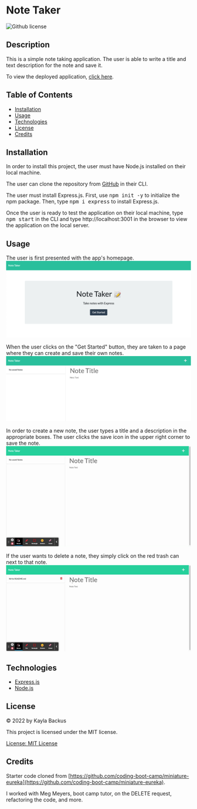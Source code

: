 # Note Taker
![Github license](https://img.shields.io/badge/license-MIT-blue.svg)

## Description
This is a simple note taking application. The user is able to write a title and text description for the note and save it. 

To view the deployed application, [click here](https://note-taker-20220704.herokuapp.com/).

## Table of Contents
- [Installation](#installation)
- [Usage](#usage)
- [Technologies](#technologies)
- [License](#license)
- [Credits](#credits)

## Installation
In order to install this project, the user must have Node.js installed on their local machine. 

The user can clone the repository from [GitHub](https://github.com/kaylab78/team-profile-generator) in their CLI. 

The user must install Express.js. First, use <samp>npm init -y</samp> to initialize the npm package. Then, type <samp>npm i express</samp> to install Express.js.

Once the user is ready to test the application on their local machine, type <samp>npm start</samp> in the CLI and type http://localhost:3001 in the browser to view the application on the local server.

## Usage
The user is first presented with the app's homepage.
![The screen has a green header and in white words reads "Note Taker" in the upper left corner. The rest of the page is white. In the middle of the screen, it reads, "Note Taker. Take Notes with Express." A dark blue button says, "Get Started."](./public/assets/images/screenshot-1.png) 

When the user clicks on the "Get Started" button, they are taken to a page where they can create and save their own notes.
![The same green header remains. Now the white screen says, "No saved Notes" in the left column, and the middle of the page says, "Note Title. Note Text."](./public/assets/images/screenshot-2.png)

In order to create a new note, the user types a title and a description in the appropriate boxes. The user clicks the save icon in the upper right corner to save the note. 
![On the note taking screen, the user types "Write README.md" in the title box. The user types, "Include description, screenshot and link to deployed application," in the text box below the title. The user clicks a save icon in the upper right corner.](./public/assets/images/screenshot-3.gif)

If the user wants to delete a note, they simply click on the red trash can next to that note.
![The mouse clicks the red trash can which is next to a previously created note in the left column.](./public/assets/images/screenshot-4.gif)

## Technologies
- [Express.js](https://www.npmjs.com/package/express)
- [Node.js](https://nodejs.org/en/)

## License
&copy; 2022 by Kayla Backus

This project is licensed under the MIT license.

[License: MIT License](https://opensource.org/licenses/MIT)

## Credits
Starter code cloned from [https://github.com/coding-boot-camp/miniature-eureka](https://github.com/coding-boot-camp/miniature-eureka).

I worked with Meg Meyers, boot camp tutor, on the DELETE request, refactoring the code, and more.